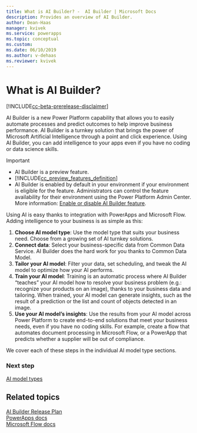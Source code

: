 ```yaml
---
title: What is AI Builder? -  AI Builder | Microsoft Docs
description: Provides an overview of AI Builder.
author: Dean-Haas
manager: kvivek
ms.service: powerapps
ms.topic: conceptual
ms.custom: 
ms.date: 06/10/2019
ms.author: v-dehaas
ms.reviewer: kvivek
---
```


# What is AI Builder?

[!INCLUDE[cc-beta-prerelease-disclaimer](./includes/cc-beta-prerelease-disclaimer.md)]

AI Builder is a new Power Platform capability that allows you to easily automate processes and predict outcomes to help improve business performance. AI Builder is a turnkey solution that brings the power of Microsoft Artificial Intelligence through a point and click experience. Using AI Builder, you can add intelligence to your apps even if you have no coding or data science skills.

 > [!IMPORTANT]
 > - AI Builder is a preview feature.
 > - [!INCLUDE[cc_preview_features_definition](./includes/cc-preview-features-definition.md)]
 > - AI Builder is enabled by default in your environment if your environment is eligible for the feature. Administrators can control the feature availability for their environment using the Power Platform Admin Center. More information: [Enable or disable AI Builder feature](administer.md#enable-or-disable-ai-builder-feature).

Using AI is easy thanks to integration with PowerApps and Microsoft Flow. Adding intelligence to your business is as simple as this: 
1. **Choose AI model type**: Use the model type that suits your business need. Choose from a growing set of AI turnkey solutions.
1. **Connect data**: Select your business-specific data from Common Data Service. AI Builder does the hard work for you thanks to Common Data Model. 
1. **Tailor your AI model**: Filter your data, set scheduling, and tweak the AI model to optimize how your AI performs.
1. **Train your AI model**: Training is an automatic process where AI Builder “teaches” your AI model how to resolve your business problem (e.g.: recognize your products on an image), thanks to your business data and tailoring. When trained, your AI model can generate insights, such as the result of a prediction or the list and count of objects detected in an image. 
1. **Use your AI model’s insights**: Use the results from your AI model across Power Platform to create end-to-end solutions that meet your business needs, even if you have no coding skills.  For example, create a flow that automates document processing in Microsoft Flow, or a PowerApp that predicts whether a supplier will be out of compliance.

We  cover each of these steps in the individual AI model type sections.


### Next step
[AI model types](model-types.md) 

## Related topics
[AI Builder Release Plan](/power-platform-release-plan/2019wave2/ai-builder)<br/>
[PowerApps docs](https://docs.microsoft.com/powerapps/)<br/>
[Microsoft Flow docs](https://docs.microsoft.com/flow/getting-started)
